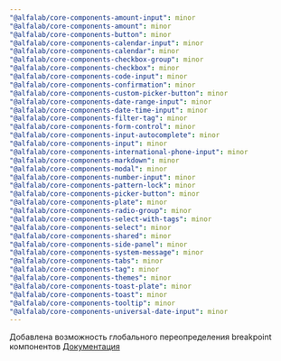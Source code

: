 ```yaml
---
"@alfalab/core-components-amount-input": minor
"@alfalab/core-components-amount": minor
"@alfalab/core-components-button": minor
"@alfalab/core-components-calendar-input": minor
"@alfalab/core-components-calendar": minor
"@alfalab/core-components-checkbox-group": minor
"@alfalab/core-components-checkbox": minor
"@alfalab/core-components-code-input": minor
"@alfalab/core-components-confirmation": minor
"@alfalab/core-components-custom-picker-button": minor
"@alfalab/core-components-date-range-input": minor
"@alfalab/core-components-date-time-input": minor
"@alfalab/core-components-filter-tag": minor
"@alfalab/core-components-form-control": minor
"@alfalab/core-components-input-autocomplete": minor
"@alfalab/core-components-input": minor
"@alfalab/core-components-international-phone-input": minor
"@alfalab/core-components-markdown": minor
"@alfalab/core-components-modal": minor
"@alfalab/core-components-number-input": minor
"@alfalab/core-components-pattern-lock": minor
"@alfalab/core-components-picker-button": minor
"@alfalab/core-components-plate": minor
"@alfalab/core-components-radio-group": minor
"@alfalab/core-components-select-with-tags": minor
"@alfalab/core-components-select": minor
"@alfalab/core-components-shared": minor
"@alfalab/core-components-side-panel": minor
"@alfalab/core-components-system-message": minor
"@alfalab/core-components-tabs": minor
"@alfalab/core-components-tag": minor
"@alfalab/core-components-themes": minor
"@alfalab/core-components-toast-plate": minor
"@alfalab/core-components-toast": minor
"@alfalab/core-components-tooltip": minor
"@alfalab/core-components-universal-date-input": minor
---
```


Добавлена возможность глобального переопределения breakpoint компонентов [Документация](https://core-ds.github.io/core-components/master/?path=/docs/instructions-breakpoints--docs)
